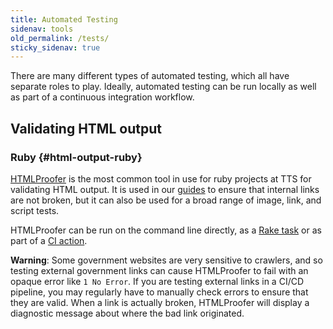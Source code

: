 ```yaml
---
title: Automated Testing
sidenav: tools
old_permalink: /tests/
sticky_sidenav: true
---
```


There are many different types of automated testing, which all have
separate roles to play. Ideally, automated testing can be run locally
as well as part of a continuous integration workflow.
## Validating HTML output

### Ruby {#html-output-ruby}

[HTMLProofer](https://github.com/gjtorikian/html-proofer) is the most common
tool in use for ruby projects at TTS for validating HTML output. It is used in our
[guides](https://18f.gsa.gov/guides/) to ensure that internal links are not
broken, but it can also be used for a broad range of image, link, and script
tests.

HTMLProofer can be run on the command line directly, as a
[Rake task](https://github.com/18F/isildurs-bane/blob/699502eeb374bf3414c1336290cb622e9a0f8847/Rakefile)
or as part of a [CI action](https://github.com/18F/handbook/blob/cf5a76af5a1463496cd7eb1a14fdc7a422aa5ae6/.circleci/config.yml#L58-L60).

**Warning**:
Some government websites are very sensitive to crawlers, and so testing external government links
can cause HTMLProofer to fail with an opaque error like `1 No Error`. If you are testing external
links in a CI/CD pipeline, you may regularly have to manually check errors to ensure that they are
valid.  When a link is actually broken, HTMLProofer will display a diagnostic message about where
the bad link originated.
